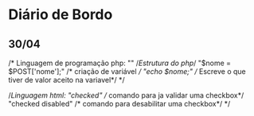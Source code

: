 # Diário de Bordo
## 30/04
/* Linguagem de programação php:
"<?php
?>" /*Estrutura do php*/
"$nome = $POST['nome'];" /* criação de variável */ 
"echo $nome;" /* Escreve o que tiver de valor aceito na variavel*/
*/

/*Linguagem html:
"checked" /* comando para ja validar uma checkbox*/
"checked disabled" /* comando para desabilitar uma checkbox*/
*/

